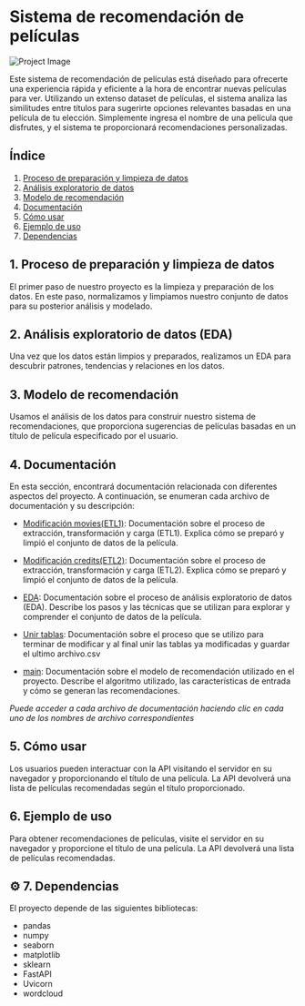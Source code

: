 # Sistema de recomendación de películas


![Project Image](https://drive.google.com/uc?export=view&id=1umgajnd50xS4dlKIB7y2xzMraXRtT0t-)

Este sistema de recomendación de películas está diseñado para ofrecerte una experiencia rápida y eficiente a la hora de encontrar nuevas películas para ver. Utilizando un extenso dataset de películas, el sistema analiza las similitudes entre títulos para sugerirte opciones relevantes basadas en una película de tu elección. Simplemente ingresa el nombre de una película que disfrutes, y el sistema te proporcionará recomendaciones personalizadas.
##  Índice
1. [Proceso de preparación y limpieza de datos](#cleaning)
2. [Análisis exploratorio de datos](#eda)
3. [Modelo de recomendación](#model)
4. [Documentación](#documentation)
5. [Cómo usar](#use)
6. [Ejemplo de uso](#example)
7. [Dependencias](#dependencies)

##  1. Proceso de preparación y limpieza de datos 

El primer paso de nuestro proyecto es la limpieza y preparación de los datos. En este paso, normalizamos y limpiamos nuestro conjunto de datos para su posterior análisis y modelado.

##  2. Análisis exploratorio de datos (EDA) 

Una vez que los datos están limpios y preparados, realizamos un EDA para descubrir patrones, tendencias y relaciones en los datos. 

##  3. Modelo de recomendación 

Usamos el análisis de los datos para construir nuestro sistema de recomendaciones, que proporciona sugerencias de películas basadas en un título de película especificado por el usuario. 

##  4. Documentación 

En esta sección, encontrará documentación relacionada con diferentes aspectos del proyecto. A continuación, se enumeran cada archivo de documentación y su descripción:

- [Modificación movies(ETL1)](Documentación/modificación_movies.md): Documentación sobre el proceso de extracción, transformación y carga (ETL1). Explica cómo se preparó y limpió el conjunto de datos de la película.

- [Modificación credits(ETL2)](Documentación/modificación_credits.md): Documentación sobre el proceso de extracción, transformación y carga (ETL2). Explica cómo se preparó y limpió el conjunto de datos de la película.

- [EDA](Documentación/EDA_proyecto_1.md): Documentación sobre el proceso de análisis exploratorio de datos (EDA). Describe los pasos y las técnicas que se utilizan para explorar y comprender el conjunto de datos de la película.

- [Unir tablas](Documentación/unir_tablas.md): Documentación sobre el proceso que se utilizo para terminar de modificar y al final unir las tablas ya modificadas y guardar el ultimo archivo.csv

- [main](Documentación/main.md): Documentación sobre el modelo de recomendación utilizado en el proyecto. Describe el algoritmo utilizado, las características de entrada y cómo se generan las recomendaciones.

*Puede acceder a cada archivo de documentación haciendo clic en cada uno de los nombres de archivo correspondientes*

##  5. Cómo usar <a name="use"></a>

Los usuarios pueden interactuar con la API visitando el servidor en su navegador y proporcionando el título de una película. La API devolverá una lista de películas recomendadas según el título proporcionado.

##  6. Ejemplo de uso <a name="example"></a>

Para obtener recomendaciones de películas, visite el servidor en su navegador y proporcione el título de una película. La API devolverá una lista de películas recomendadas.



## ⚙️ 7. Dependencias <a name="dependencies"></a>

El proyecto depende de las siguientes bibliotecas:
- pandas
- numpy
- seaborn
- matplotlib
- sklearn
- FastAPI
- Uvicorn
- wordcloud


